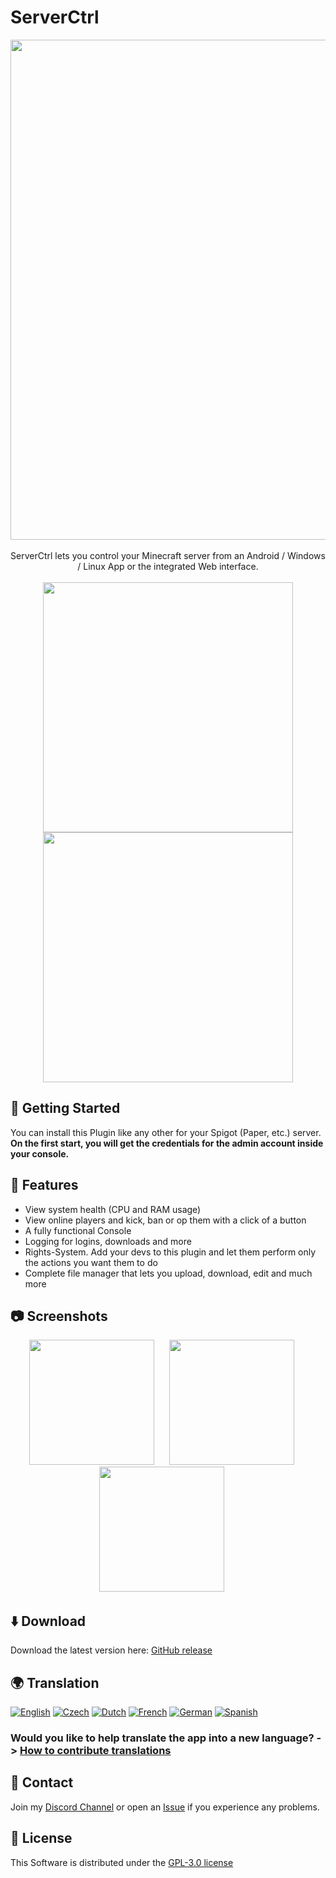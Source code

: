 # ServerCtrl

<p align="center">
  <picture><img src="https://raw.githubusercontent.com/blitzdose/ServerCtrl/master/images/name.png", width=800></picture>
  <br>
  <br>
  ServerCtrl lets you control your Minecraft server from an Android / Windows / Linux App or the integrated Web interface.
  <br>
  <br>
  <a href="https://discord.gg/SewjCwVpaa" target="_blank"><img src="https://raw.githubusercontent.com/blitzdose/ServerCtrl/master/images/discord.png", width=400></a>
  <br>
  <a href="https://www.spigotmc.org/resources/minecraft-server-remote.72231/" target="_blank"><img src="https://raw.githubusercontent.com/blitzdose/ServerCtrl/master/images/spigot.png", width=400></a>
</p>

## 🛫 Getting Started
You can install this Plugin like any other for your Spigot (Paper, etc.) server. **On the first start, you will get the credentials for the admin account inside your console.**

## 🚀 Features
- View system health (CPU and RAM usage)
- View online players and kick, ban or op them with a click of a button
- A fully functional Console
- Logging for logins, downloads and more
- Rights-System. Add your devs to this plugin and let them perform only the actions you want them to do
- Complete file manager that lets you upload, download, edit and much more

## 📷 Screenshots
<p align="center">
  <picture><img src="https://raw.githubusercontent.com/blitzdose/ServerCtrl/master/Images/Screenshots/Android-3.png", width=200></picture>&nbsp;&nbsp;&nbsp;&nbsp;&nbsp;
  <picture><img src="https://raw.githubusercontent.com/blitzdose/ServerCtrl/master/Images/Screenshots/Android-2.png", width=200></picture>&nbsp;&nbsp;&nbsp;&nbsp;&nbsp;
  <picture><img src="https://raw.githubusercontent.com/blitzdose/ServerCtrl/master/Images/Screenshots/Android-1.png", width=200></picture>&nbsp;&nbsp;&nbsp;&nbsp;&nbsp;
</p>

## ⬇️ Download
Download the latest version here: [GitHub release](https://github.com/blitzdose/ServerCtrl/releases/latest)

## 🌍 Translation
<a href="https://github.com/blitzdose/ServerCtrl/wiki/Contribute-translations"><img src="https://img.shields.io/badge/dynamic/json?color=2ea44f&label=English&query=%24.statistics.en.percent&url=https%3A%2F%2Ftranslation.blitzdose.de%2Fapi%2Fv1%2Fprojects%2F1%2Fstatistics" alt="English"></a>
<a href="https://github.com/blitzdose/ServerCtrl/wiki/Contribute-translations"><img src="https://img.shields.io/badge/dynamic/json?color=2ea44f&label=Czech&query=%24.statistics.cs.percent&url=https%3A%2F%2Ftranslation.blitzdose.de%2Fapi%2Fv1%2Fprojects%2F1%2Fstatistics" alt="Czech"></a>
<a href="https://github.com/blitzdose/ServerCtrl/wiki/Contribute-translations"><img src="https://img.shields.io/badge/dynamic/json?color=2ea44f&label=Dutch&query=%24.statistics.nl.percent&url=https%3A%2F%2Ftranslation.blitzdose.de%2Fapi%2Fv1%2Fprojects%2F1%2Fstatistics" alt="Dutch"></a>
<a href="https://github.com/blitzdose/ServerCtrl/wiki/Contribute-translations"><img src="https://img.shields.io/badge/dynamic/json?color=2ea44f&label=French&query=%24.statistics.fr.percent&url=https%3A%2F%2Ftranslation.blitzdose.de%2Fapi%2Fv1%2Fprojects%2F1%2Fstatistics" alt="French"></a>
<a href="https://github.com/blitzdose/ServerCtrl/wiki/Contribute-translations"><img src="https://img.shields.io/badge/dynamic/json?color=2ea44f&label=German&query=%24.statistics.de.percent&url=https%3A%2F%2Ftranslation.blitzdose.de%2Fapi%2Fv1%2Fprojects%2F1%2Fstatistics" alt="German"></a>
<a href="https://github.com/blitzdose/ServerCtrl/wiki/Contribute-translations"><img src="https://img.shields.io/badge/dynamic/json?color=2ea44f&label=Spanish&query=%24.statistics.es.percent&url=https%3A%2F%2Ftranslation.blitzdose.de%2Fapi%2Fv1%2Fprojects%2F1%2Fstatistics" alt="Spanish"></a>

### Would you like to help translate the app into a new language? -> [How to contribute translations](https://github.com/blitzdose/ServerCtrl/wiki/Contribute-translations)

## 💬 Contact
Join my [Discord Channel](https://discord.gg/SewjCwVpaa) or open an [Issue](https://github.com/blitzdose/ServerCtrl/issues) if you experience any problems.

## 📃 License
This Software is distributed under the [GPL-3.0 license](https://github.com/blitzdose/ServerCtrl/blob/master/LICENSE)
